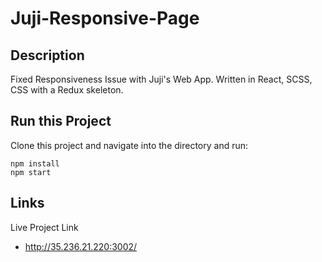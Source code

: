# Juji-Responsive-Page

## Description

Fixed Responsiveness Issue with Juji's Web App. Written in React, SCSS, CSS with a Redux skeleton.

## Run this Project

Clone this project and navigate into the directory and run:

```
npm install
npm start
```
## Links

Live Project Link
- http://35.236.21.220:3002/
